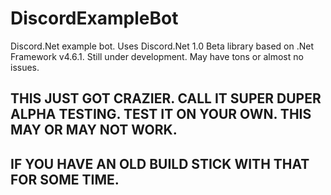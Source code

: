 # DiscordExampleBot
Discord.Net example bot. Uses Discord.Net 1.0 Beta library based on .Net Framework v4.6.1. Still under development. May have tons or almost no issues.

## THIS JUST GOT CRAZIER. CALL IT SUPER DUPER ALPHA TESTING. TEST IT ON YOUR OWN. THIS MAY OR MAY NOT WORK.
## IF YOU HAVE AN OLD BUILD STICK WITH THAT FOR SOME TIME.
